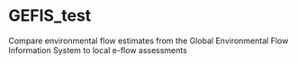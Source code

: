 # GEFIS_test
Compare environmental flow estimates from the Global Environmental Flow Information System to local e-flow assessments
